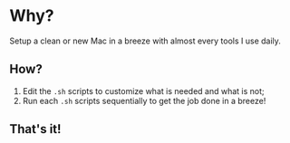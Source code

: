 # Why?

Setup a clean or new Mac in a breeze with almost every tools I use daily.

## How?

1. Edit the `.sh` scripts to customize what is needed and what is not;
2. Run each `.sh` scripts sequentially to get the job done in a breeze!

## That's it!
